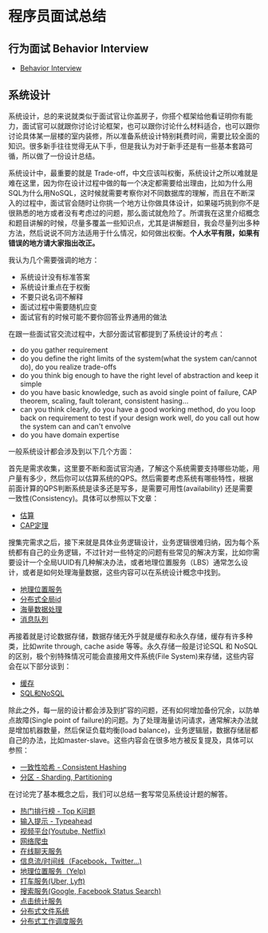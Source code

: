 # 程序员面试总结

## 行为面试 Behavior Interview
* [Behavior Interview](behavior-interview/behavior-interview.md)


## 系统设计
系统设计，总的来说就类似于面试官让你盖房子，你搭个框架给他看证明你有能力，面试官可以就跟你讨论讨论框架，也可以跟你讨论什么材料适合，也可以跟你讨论具体某一层楼的室内装修，所以准备系统设计特别耗费时间，需要比较全面的知识。很多新手往往觉得无从下手，但是我认为对于新手还是有一些基本套路可循，所以做了一份设计总结。

系统设计中，最重要的就是 Trade-off，中文应该叫权衡，系统设计之所以难就是难在这里，因为你在设计过程中做的每一个决定都需要给出理由，比如为什么用SQL为什么用NoSQL，这时候就需要考察你对不同数据库的理解，而且在不断深入的过程中，面试官会随时让你挑一个地方让你做具体设计，如果碰巧挑到你不是很熟悉的地方或者没有考虑过的问题，那么面试就危险了。所谓我在这里介绍概念和题目讲解的时候，尽量多覆盖一些知识点，尤其是讲解题目，我会尽量列出多种方法，然后说说不同方法适用于什么情况，如何做出权衡。**个人水平有限，如果有错误的地方请大家指出改正。**

我认为几个需要强调的地方：

* 系统设计没有标准答案 
* 系统设计重点在于权衡
* 不要只说名词不解释
* 面试过程中需要随机应变
* 面试官有的时候可能不要你回答业界通用的做法

在跟一些面试官交流过程中，大部分面试官都提到了系统设计的考点：

* do you gather requirement
* do you define the right limits of the system(what the system can/cannot do), do you realize trade-offs
* do you think big enough to have the right level of abstraction and keep it simple
* do you have basic knowledge, such as avoid single point of failure, CAP theorem, scaling, fault tolerant, consistent hasing...
* can you think clearly, do you have a good working method, do you loop back on requirement to test if your design work well, do you call out how the system can and can't envolve
* do you have domain expertise

一般系统设计都会涉及到以下几个方面：

首先是需求收集，这里要不断和面试官沟通，了解这个系统需要支持哪些功能，用户量有多少，然后你可以估算系统的QPS。然后需要考虑系统有哪些特性，根据前面计算的QPS判断系统是读多还是写多，是需要可用性(availability) 还是需要一致性(Consistency)。具体可以参照以下文章：
* [估算](SystemDesignBasics/estimations.md)
* [CAP定理](SystemDesignBasics/cap.md)

搜集完需求之后，接下来就是具体业务逻辑设计，业务逻辑很难归纳，因为每个系统都有自己的业务逻辑，不过针对一些特定的问题有些常见的解决方案，比如你需要设计一个全局UUID有几种解决办法，或者地理位置服务（LBS）通常怎么设计，或者是如何处理海量数据，这些内容可以在系统设计概念中找到。
* [地理位置服务](SystemDesignBasics/lbs.md)
* [分布式全局id](SystemDesignBasics/globaluuid.md)
* [海量数据处理](SystemDesignBasics/massive-data-processing.md)
* [消息队列](SystemDesignBasics/message-queue.md)


再接着就是讨论数据存储，数据存储无外乎就是缓存和永久存储，缓存有许多种类，比如write through, cache aside 等等。永久存储一般是讨论SQL 和 NoSQL的区别，极个别特殊情况可能会直接用文件系统(File System)来存储，这些内容会在以下部分谈到：
* [缓存](SystemDesignBasics/cache.md)
* [SQL和NoSQL](SystemDesignBasics/sqlvsnosql.md)

除此之外，每一层的设计都会涉及到扩容的问题，还有如何增加备份冗余，以防单点故障(Single point of failure)的问题。为了处理海量访问请求，通常解决办法就是增加机器数量，然后保证负载均衡(load balance)，业务逻辑层，数据存储层都自己的办法，比如master-slave。这些内容会在很多地方被反复提及，具体可以参照：
* [一致性哈希 - Consistent Hashing](SystemDesignBasics/consistent-hashing.md)
* [分区 - Sharding, Partitioning](SystemDesignBasics/sharding.md)

在讨论完了基本概念之后，我们可以总结一套写常见系统设计题的解答。
* [热门排行榜 - Top K问题](SystemDesignQuestions/top-k-problem.md)
* [输入提示 - Typeahead](SystemDesignQuestions/typeahead.md)
* [视频平台(Youtube, Netflix)](SystemDesignQuestions/videoPlatform.md)
* [网络爬虫](SystemDesignQuestions/WebCrawl.md)
* [在线聊天服务](../SystemDesignQuestions/chat.md)
* [信息流/时间线（Facebook，Twitter...)](SystemDesignQuestions/newsfeed.md)
* [地理位置服务（Yelp)](SystemDesignQuestions/PlaceSuggestionPOI.md)
* [打车服务(Uber, Lyft)](SystemDesignQuestions/rideshare.md)
* [搜索服务(Google, Facebook Status Search)](SystemDesignQuestions/search.md)
* [点击统计服务](SystemDesignQuestions/clickCount.md)
* [分布式文件系统](SystemDesignQuestions/distributedFileSystem.md)
* [分布式工作调度服务](SystemDesignQuestions/eventScheduler.md)

